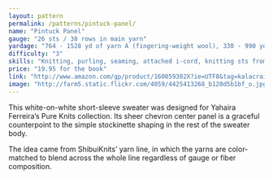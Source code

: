 ```yaml
---
layout: pattern
permalink: /patterns/pintuck-panel/
name: "Pintuck Panel"
gauge: "26 sts / 38 rows in main yarn"
yardage: "764 - 1528 yd of yarn A (fingering-weight wool), 330 - 990 yd of yarn B (lace-weight silk-mohair blend)"
difficulty: "3"
skills: "Knitting, purling, seaming, attached i-cord, knitting sts from 2 needles together"
price: "19.95 for the book"
link: "http://www.amazon.com/gp/product/160059302X?ie=UTF8&tag=kalacraimedih-20&linkCode=as2&camp=1789&creative=9325&creativeASIN=160059302X"
image: "http://farm5.static.flickr.com/4059/4425413268_b120d5b1bf_o.jpg"
---
```


This white-on-white short-sleeve sweater was designed for Yahaira Ferreira’s Pure Knits collection. Its sheer chevron center panel is a graceful counterpoint to the simple stockinette shaping in the rest of the sweater body.

The idea came from ShibuiKnits’ yarn line, in which the yarns are color-matched to blend across the whole line regardless of gauge or fiber composition.